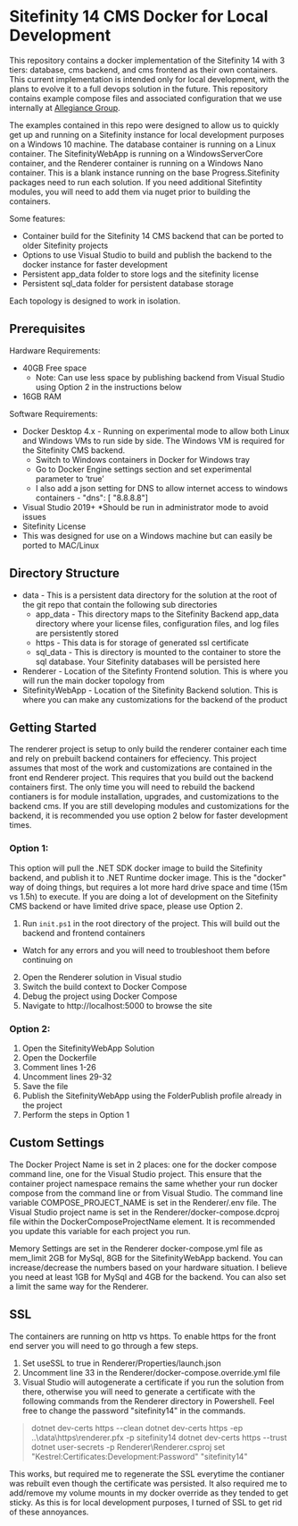 # Sitefinity 14 CMS Docker for Local Development

This repository contains a docker implementation of the Sitefinity 14 with 3 tiers: database, cms backend, and cms frontend as their own containers.  This current implementation is intended only for local development, with the plans to evolve it to a full devops solution in the future.   This repository contains example compose files and associated configuration that we use internally at [Allegiance Group](https://www.teamallegiane.com).

The examples contained in this repo were designed to allow us to quickly get up and running on a Sitefinity instance for local development purposes on a Windows 10 machine.  The database container is running on a Linux container.  The SitefinityWebApp is running on a WindowsServerCore container, and the Renderer container is running on a Windows Nano container.  This is a blank instance running on the base Progress.Sitefinity packages need to run each solution.  If you need additional Sitefintity modules, you will need to add them via nuget prior to building the containers.

Some features:
- Container build for the Sitefinity 14 CMS backend that can be ported to older Sitefinity projects
- Options to use Visual Studio to build and publish the backend to the docker instance for faster development
- Persistent app_data folder to store logs and the sitefinity license
- Persistent sql_data folder for persistent database storage

Each topology is designed to work in isolation.

## Prerequisites

Hardware Requirements:
* 40GB Free space
  * Note: Can use less space by publishing backend from Visual Studio using Option 2 in the instructions below
* 16GB RAM

Software Requirements:
* Docker Desktop 4.x - Running on experimental mode to allow both Linux and Windows VMs to run side by side.  The Windows VM is required for the Sitefinity CMS backend.  
  * Switch to Windows containers in Docker for Windows tray
  * Go to Docker Engine settings section and set experimental parameter to ‘true’
  * I also add a json setting for DNS to allow internet access to windows containers - "dns": [ "8.8.8.8"]
* Visual Studio 2019+
  *Should be run in administrator mode to avoid issues
* Sitefinity License
* This was designed for use on a Windows machine but can easily be ported to MAC/Linux

## Directory Structure

* data - This is a persistent data directory for the solution at the root of the git repo that contain the following sub directories
  * app_data - This directory maps to the Sitefinity Backend app_data directory where your license files,  configuration files, and log files are persistently stored
  * https - This data is for storage of generated ssl certificate
  * sql_data - This is directory is mounted to the container to store the sql database.  Your Sitefinity databases will be persisted here
* Renderer - Location of the Sitefinty Frontend solution.  This is where you will run the main docker topology from
* SitefinityWebApp - Location of the Sitefinity Backend solution.  This is where you can make any customizations for the backend of the product

## Getting Started

The renderer project is setup to only build the renderer container each time and rely on prebuilt backend containers for effeciency.  This project assumes that most of the work and customizations are contained in the front end Renderer project.  This requires that you build out the backend containers first.  The only time you will need to rebuild the backend contianers is for module installation, upgrades, and customizations to the backend cms.  If you are still developing modules and customizations for the backend, it is recommended you use option 2 below for faster development times.

### Option 1:
This option will pull the .NET SDK docker image to build the Sitefinity backend, and publish it to .NET Runtime docker image.  This is the "docker" way of doing things, but requires a lot more hard drive space and time (15m vs 1.5h) to execute.  If you are doing a lot of development on the Sitefinity CMS backend or have limited drive space, please use Option 2.
1. Run `init.ps1` in the root directory of the project.  This will build out the backend and frontend containers
  * Watch for any errors and you will need to troubleshoot them before continuing on
2. Open the Renderer solution in Visual studio 
3. Switch the build context to Docker Compose
4. Debug the project using Docker Compose
5. Navigate to http://localhost:5000 to browse the site

### Option 2:
1. Open the SitefinityWebApp Solution
2. Open the Dockerfile
3. Comment lines 1-26
4. Uncomment lines 29-32
5. Save the file
6. Publish the SitefinityWebApp using the FolderPublish profile already in the project
7. Perform the steps in Option 1

## Custom Settings

The Docker Project Name is set in 2 places: one for the docker compose command line, one for the Visual Studio project.  This ensure that the container project namespace remains the same whether your run docker compose from the command line or from Visual Studio.  The command line variable COMPOSE_PROJECT_NAME is set in the Renderer/.env file.  The Visual Studio project name is set in the Renderer/docker-compose.dcproj file within the DockerComposeProjectName element.  It is recommended you update this variable for each project you run.

Memory Settings are set in the Renderer docker-compose.yml file as mem_limit 2GB for MySql, 8GB for the SitefinityWebApp backend.  You can increase/decrease the numbers based on your hardware situation.  I believe you need at least 1GB for MySql and 4GB for the backend.  You can also set a limit the same way for the Renderer.

## SSL

The containers are running on http vs https.  To enable https for the front end server you will need to go through a few steps.
1. Set useSSL to true in Renderer/Properties/launch.json
2. Uncomment line 33 in the Renderer/docker-compose.override.yml file
3. Visual Studio will autogenerate a certificate if you run the solution from there, otherwise you will need to generate a certificate with the following commands from the Renderer directory in Powershell.  Feel free to change the password "sitefinity14" in the commands.
>dotnet dev-certs https --clean
>dotnet dev-certs https -ep ..\data\https\renderer.pfx -p sitefinity14
>dotnet dev-certs https --trust
>dotnet user-secrets -p Renderer\Renderer.csproj set "Kestrel:Certificates:Development:Password" "sitefinity14"

This works, but required me to regenerate the SSL everytime the contianer was rebuilt even though the certificate was persisted.  It also required me to add/remove my volume mounts in my docker override as they tended to get sticky.  As this is for local development purposes, I turned of SSL to get rid of these annoyances. 


